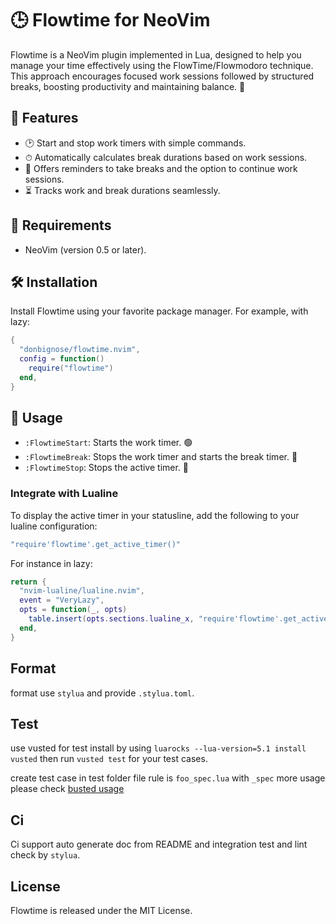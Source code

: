 # 🕒 Flowtime for NeoVim

Flowtime is a NeoVim plugin implemented in Lua, designed to help you manage your time effectively using the FlowTime/Flowmodoro technique. This approach encourages focused work sessions followed by structured breaks, boosting productivity and maintaining balance. 🚀

## 🌟 Features

- 🕑 Start and stop work timers with simple commands.
- ⏱ Automatically calculates break durations based on work sessions.
- 🚨 Offers reminders to take breaks and the option to continue work sessions.
- ⏳ Tracks work and break durations seamlessly.

## 🔧 Requirements

- NeoVim (version 0.5 or later).

## 🛠 Installation

Install Flowtime using your favorite package manager. For example, with lazy:

```lua
{
  "donbignose/flowtime.nvim",
  config = function()
    require("flowtime")
  end,
}
```

## 🚀 Usage

- `:FlowtimeStart`: Starts the work timer. 🟢
- `:FlowtimeBreak`: Stops the work timer and starts the break timer. 🌙
- `:FlowtimeStop`: Stops the active timer. 🔴

### Integrate with Lualine

To display the active timer in your statusline, add the following to your lualine configuration:

```lua
"require'flowtime'.get_active_timer()"
```

For instance in lazy:

```lua
return {
  "nvim-lualine/lualine.nvim",
  event = "VeryLazy",
  opts = function(_, opts)
    table.insert(opts.sections.lualine_x, "require'flowtime'.get_active_timer()")
  end,
}
```

## Format

format use `stylua` and provide `.stylua.toml`.

## Test

use vusted for test install by using `luarocks --lua-version=5.1 install vusted` then run `vusted test`
for your test cases.

create test case in test folder file rule is `foo_spec.lua` with `_spec` more usage please check
[busted usage](https://lunarmodules.github.io/busted/)

## Ci

Ci support auto generate doc from README and integration test and lint check by `stylua`.

## License

Flowtime is released under the MIT License.
